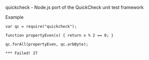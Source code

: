 quickcheck - Node.js port of the QuickCheck unit test framework

Example

    var qc = require("quickcheck");
    
    function propertyEven(x) { return x % 2 == 0; }
    
    qc.forAll(propertyEven, qc.arbByte);

    *** Failed! 27